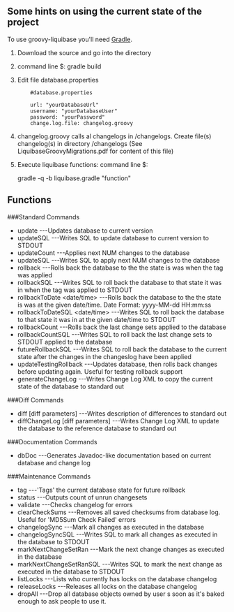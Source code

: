 ## Some hints on using the current state of the project
To use groovy-liquibase you'll need [Gradle](http://www.gradle.org/). 

1)  Download the source and go into the directory

2)  command line $:  gradle build

3)  Edit file database.properties

            #database.properties 

            url: "yourDatabaseUrl"
            username: "yourDatabaseUser"
            password: "yourPassword"
            change.log.file: changelog.groovy

4)  changelog.groovy calls al changelogs in /changelogs. Create file(s) changelog(s) in directory /changelogs (See LiquibaseGroovyMigrations.pdf for content of this file)

5)  Execute liquibase functions: command line $:  

       gradle -q -b liquibase.gradle "function"


## Functions

###Standard Commands

* update                         ---Updates database to current version
* updateSQL                      ---Writes SQL to update database to current version to STDOUT
* updateCount <num>              ---Applies next NUM changes to the database
* updateSQL <num>                ---Writes SQL to apply next NUM changes to the database
* rollback <tag>                 ---Rolls back the database to the the state is was when the tag was applied
* rollbackSQL <tag>              ---Writes SQL to roll back the database to that state it was in when the tag was applied to STDOUT
* rollbackToDate <date/time>     ---Rolls back the database to the the state is was at the given date/time. Date Format: yyyy-MM-dd HH:mm:ss
* rollbackToDateSQL <date/time>  ---Writes SQL to roll back the database to that state it was in at the given date/time to STDOUT
* rollbackCount <value>          ---Rolls back the last <value> change sets applied to the database
* rollbackCountSQL <value>       ---Writes SQL to roll back the last <value> change sets to STDOUT applied to the database
* futureRollbackSQL              ---Writes SQL to roll back the database to the current state after the changes in the changeslog have been applied
* updateTestingRollback          ---Updates database, then rolls back changes before updating again. Useful for testing rollback support
* generateChangeLog              ---Writes Change Log XML to copy the current state of the database to standard out

###Diff Commands

* diff [diff parameters]          ---Writes description of differences to standard out
* diffChangeLog [diff parameters] ---Writes Change Log XML to update the database to the reference database to standard out

###Documentation Commands

* dbDoc <outputDirectory>         ---Generates Javadoc-like documentation based on current database and change log

###Maintenance Commands

* tag <tag string>          ---'Tags' the current database state for future rollback
* status 		    ---Outputs count of unrun changesets
* validate                  ---Checks changelog for errors
* clearCheckSums            ---Removes all saved checksums from database log. Useful for 'MD5Sum Check Failed' errors
* changelogSync             ---Mark all changes as executed in the database
* changelogSyncSQL          ---Writes SQL to mark all changes as executed in the database to STDOUT
* markNextChangeSetRan      ---Mark the next change changes as executed in the database
* markNextChangeSetRanSQL   ---Writes SQL to mark the next change as executed in the database to STDOUT
* listLocks                 ---Lists who currently has locks on the database changelog
* releaseLocks              ---Releases all locks on the database changelog
* dropAll                   ---Drop all database objects owned by user
s soon as it's baked enough to ask people to use it.